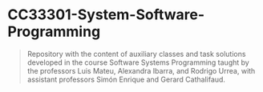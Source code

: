 # CC33301-System-Software-Programming
>Repository with the content of auxiliary classes and task solutions developed in the course Software Systems Programming taught by the professors Luis Mateu, Alexandra Ibarra, and Rodrigo Urrea, with assistant professors Simón Enrique and Gerard Cathalifaud.